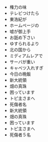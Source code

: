 * 権力の味
* テレビつけたら
* 東浩紀が
* ホームページの
* 嘘が御上手
* お舐め下さい
* ゆすられるより
* 北の国から
* ミディアムレアで
* サーバが重い
* キャベツ入れすぎ
* 今日の晩飯
* 新大統領
* 畑の真珠
* 困っています
* トピ主さまへ
* 死傷者名
* 新大統領
* 畑の真珠
* 困っています
* トピ主さまへ
* 死傷者５名

